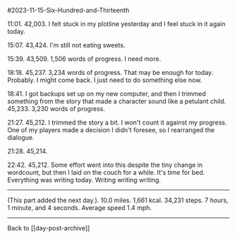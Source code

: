 #2023-11-15-Six-Hundred-and-Thirteenth

11:01.  42,003.  I felt stuck in my plotline yesterday and I feel stuck in it again today.

15:07.  43,424.  I'm still not eating sweets.

15:39.  43,509.  1,506 words of progress.  I need more.

18:18.  45,237.  3,234 words of progress.  That may be enough for today.  Probably.  I might come back.  I just need to do something else now.

18:41.  I got backups set up on my new computer, and then I trimmed something from the story that made a character sound like a petulant child.  45,233.  3,230 words of progress.

21:27.  45,212.  I trimmed the story a bit.  I won't count it against my progress.  One of my players made a decision I didn't foresee, so I rearranged the dialogue.

21:28.  45,214.

22:42.  45,212.  Some effort went into this despite the tiny change in wordcount, but then I laid on the couch for a while.  It's time for bed.  Everything was writing today.  Writing writing writing.

---
(This part added the next day.). 10.0 miles.  1,661 kcal.  34,231 steps.  7 hours, 1 minute, and 4 seconds.  Average speed 1.4 mph.

---
Back to [[day-post-archive]]